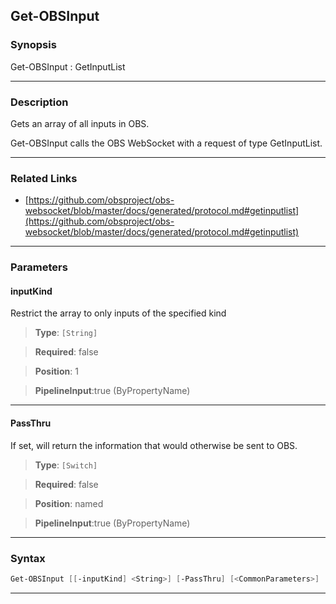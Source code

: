 Get-OBSInput
------------
### Synopsis
Get-OBSInput : GetInputList

---
### Description

Gets an array of all inputs in OBS.


Get-OBSInput calls the OBS WebSocket with a request of type GetInputList.

---
### Related Links
* [https://github.com/obsproject/obs-websocket/blob/master/docs/generated/protocol.md#getinputlist](https://github.com/obsproject/obs-websocket/blob/master/docs/generated/protocol.md#getinputlist)



---
### Parameters
#### **inputKind**

Restrict the array to only inputs of the specified kind



> **Type**: ```[String]```

> **Required**: false

> **Position**: 1

> **PipelineInput**:true (ByPropertyName)



---
#### **PassThru**

If set, will return the information that would otherwise be sent to OBS.



> **Type**: ```[Switch]```

> **Required**: false

> **Position**: named

> **PipelineInput**:true (ByPropertyName)



---
### Syntax
```PowerShell
Get-OBSInput [[-inputKind] <String>] [-PassThru] [<CommonParameters>]
```
---
